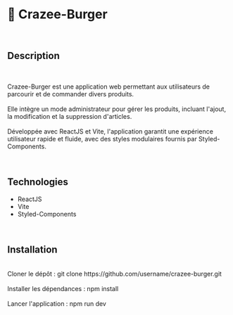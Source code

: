<h1>🍔 Crazee-Burger</h1>
<br />
<h2>Description</h2>
<br />
<p>
Crazee-Burger est une application web permettant aux utilisateurs de parcourir et de commander divers produits.<br />
<br />
Elle intègre un mode administrateur pour gérer les produits, incluant l'ajout, la modification et la suppression d'articles.<br />
<br />
Développée avec ReactJS et Vite, l'application garantit une expérience utilisateur rapide et fluide, avec des styles modulaires fournis par Styled-Components.<br />
</p>
<br />
<h2>Technologies</h2>
<ul>
  <li>ReactJS</li>
  <li>Vite</li>
  <li>Styled-Components</li>
</ul>
<br />
<h2>Installation</h2>
<br />
Cloner le dépôt : git clone https://github.com/username/crazee-burger.git <br />
<br />
Installer les dépendances : npm install <br />
<br />
Lancer l'application : npm run dev <br />
<br />
